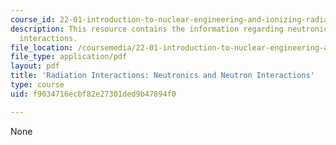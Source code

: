 ```yaml
---
course_id: 22-01-introduction-to-nuclear-engineering-and-ionizing-radiation-fall-2015
description: This resource contains the information regarding neutronics and neutron
  interactions.
file_location: /coursemedia/22-01-introduction-to-nuclear-engineering-and-ionizing-radiation-fall-2015/f9034716ecbf82e27301ded9b47894f0_MIT22_01F15_lec17.pdf
file_type: application/pdf
layout: pdf
title: 'Radiation Interactions: Neutronics and Neutron Interactions'
type: course
uid: f9034716ecbf82e27301ded9b47894f0

---
```

None